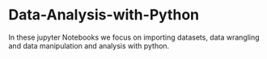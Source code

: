 # Data-Analysis-with-Python
 In these jupyter Notebooks we focus on importing datasets, data wrangling and data manipulation and analysis with python.
